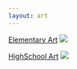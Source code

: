 ```yaml
---
layout: art
---
```


<div class="boxes">
<p class="box1">
<a href="/art/Elementary">Elementary Art</a>
<img class = "cool" src="/img/art2.avif">
</p>

<p class="box2">
<a href="/art/HIghSchool">HighSchool Art</a>
<img class = "cool" src="/img/art3.avif"/>
       
</p>
</div>
